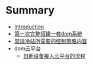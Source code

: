 # Summary

* [Introduction](README.md)
* [第一次完整搭建一套dom系统](first.md)
* [常规冷站所需要的控制策略内容](chang-gui-leng-zhan-suo-xu-yao-de-kong-zhi-ce-lve-nei-rong.md)
* dom云平台
  * [自助设备接入云平台的流程](zi-zhu-she-bei-jie-ru-yun-ping-tai-de-liu-cheng.md)

